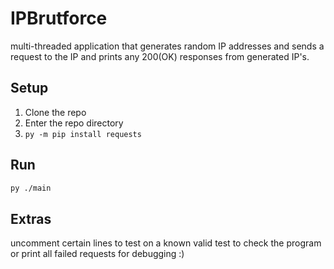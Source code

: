 # IPBrutforce
multi-threaded application that generates random IP addresses and sends a request to the IP and prints any 200(OK) responses from generated IP's.

## Setup
1. Clone the repo
2. Enter the repo directory
3. ```py -m pip install requests```

## Run
```bash
py ./main
```

## Extras
uncomment certain lines to test on a known valid test to check the program or print all failed requests for debugging :)
